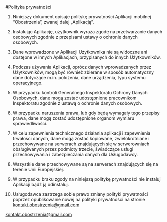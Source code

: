 #Polityka prywatności

1. Niniejszy dokument opisuje politykę prywatności Aplikacji mobilnej “Obostrzenia”, zwanej dalej „Aplikacją”.

2. Instalując Aplikację, użytkownik wyraża zgodę na przetwarzanie danych osobowych zgodnie z przepisami ustawy o ochronie danych osobowych.

3. Dane wprowadzone w Aplikacji Użytkownika nie są widoczne ani dostępne w innych Aplikacjach, przypisanych do innych Użytkowników.

4. Podczas używania Aplikacji, oprócz danych wprowadzanych przez Użytkowników, mogą być również zbierane w sposób automatyczny dane dotyczące m.in. położenia, dane urządzenia, typu systemu operacyjnego.

5. W przypadku kontroli Generalnego Inspektoratu Ochrony Danych Osobowych, dane mogą zostać udostępnione pracownikom Inspektoratu zgodnie z ustawą o ochronie danych osobowych.

6. W przypadku naruszenia prawa, lub gdy będą wymagały tego przepisy prawa, dane mogą zostać udostępnione organom wymiaru sprawiedliwości.

7. W celu zapewnienia technicznego działania aplikacji i zapewnienia trwałości danych, dane mogą zostać kopiowane, zwielokrotniane i przechowywane na serwerach znajdujących się w serwerowniach obsługiwanych przez podmioty trzecie, świadczące usługi przechowywania i zabezpieczania danych dla Usługodawcy.

8. Wszystkie dane przechowywane są na serwerach znajdujących się na terenie Unii Europejskiej.

9. W przypadku braku zgody na niniejszą politykę prywatności nie instaluj Aplikacji bądź ją odinstaluj.

10. Usługodawca zastrzega sobie prawo zmiany polityki prywatności poprzez opublikowanie nowej na polityki prywatności na stronie [ kontakt.obostrzenia@gmail.com ](kontakt.obostrzenia@gmail.com)

[ kontakt.obostrzenia@gmail.com ](kontakt.obostrzenia@gmail.com)
